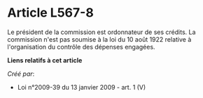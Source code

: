 # Article L567-8

Le président de la commission est ordonnateur de ses crédits. La commission n'est pas soumise à la loi du 10 août 1922
relative à l'organisation du contrôle des dépenses engagées.

**Liens relatifs à cet article**

_Créé par_:

  - Loi n°2009-39 du 13 janvier 2009 - art. 1 (V)
